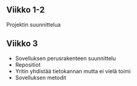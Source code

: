 ## Viikko 1-2
Projektin suunnittelua

## Viikko 3
- Sovelluksen perusrakenteen suunnittelu
- Repositiot
- Yritin yhdistää tietokannan mutta ei vielä toimi
- Sovelluksen metodit
